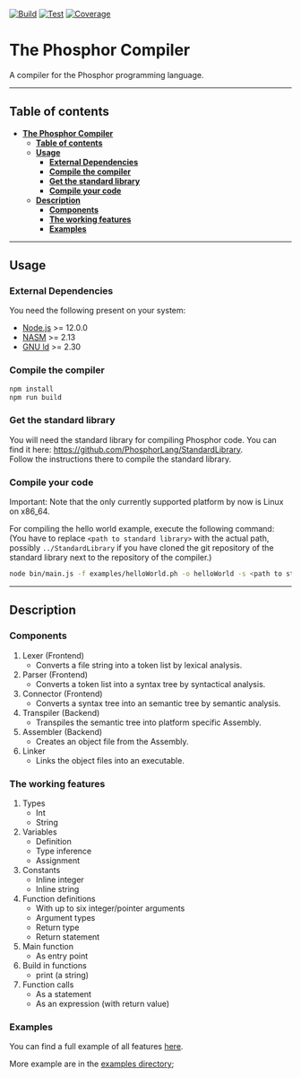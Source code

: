 [![Build](https://github.com/PhosphorLang/Compiler/workflows/Build/badge.svg)](https://github.com/PhosphorLang/Compiler/actions)
[![Test](https://github.com/PhosphorLang/Compiler/workflows/Test/badge.svg)](https://github.com/PhosphorLang/Compiler/actions)
[![Coverage](https://coveralls.io/repos/github/PhosphorLang/Compiler/badge.svg?branch=master)](https://coveralls.io/github/PhosphorLang/Compiler?branch=master)

# **The Phosphor Compiler**

A compiler for the Phosphor programming language.

<hr>

## **Table of contents**

- [**The Phosphor Compiler**](#the-phosphor-compiler)
    - [**Table of contents**](#table-of-contents)
    - [**Usage**](#usage)
        - [**External Dependencies**](#external-dependencies)
        - [**Compile the compiler**](#compile-the-compiler)
        - [**Get the standard library**](#get-the-standard-library)
        - [**Compile your code**](#compile-your-code)
    - [**Description**](#description)
        - [**Components**](#components)
        - [**The working features**](#the-working-features)
        - [**Examples**](#examples)

<hr>

## **Usage**

### **External Dependencies**

You need the following present on your system:

- [Node.js](https://nodejs.org/) >= 12.0.0
- [NASM](https://nasm.us/) >= 2.13
- [GNU ld](https://www.gnu.org/software/binutils/) >= 2.30

### **Compile the compiler**

```bash
npm install
npm run build
```

### **Get the standard library**

You will need the standard library for compiling Phosphor code. You can find it here:
<https://github.com/PhosphorLang/StandardLibrary>. \
Follow the instructions there to compile the standard library.

### **Compile your code**

Important: Note that the only currently supported platform by now is Linux on x86_64.

For compiling the hello world example, execute the following command: \
(You have to replace `<path to standard library>` with the actual path, possibly `../StandardLibrary` if you have cloned
the git repository of the standard library next to the repository of the compiler.)

```bash
node bin/main.js -f examples/helloWorld.ph -o helloWorld -s <path to standard library>/bin/standardLibrary.a
```

<hr>

## **Description**

### **Components**

1. Lexer (Frontend)
    - Converts a file string into a token list by lexical analysis.
2. Parser (Frontend)
    - Converts a token list into a syntax tree by syntactical analysis.
3. Connector (Frontend)
    - Converts a syntax tree into an semantic tree by semantic analysis.
4. Transpiler (Backend)
    - Transpiles the semantic tree into platform specific Assembly.
5. Assembler (Backend)
    - Creates an object file from the Assembly.
6. Linker
    - Links the object files into an executable.

### **The working features**

1. Types
    - Int
    - String
1. Variables
    - Definition
    - Type inference
    - Assignment
1. Constants
    - Inline integer
    - Inline string
1. Function definitions
    - With up to six integer/pointer arguments
    - Argument types
    - Return type
    - Return statement
1. Main function
    - As entry point
1. Build in functions
    - print (a string)
1. Function calls
    - As a statement
    - As an expression (with return value)

### **Examples**

You can find a full example of all features [here](/examples/everything.ph).

More example are in the [examples directory](/examples/);
